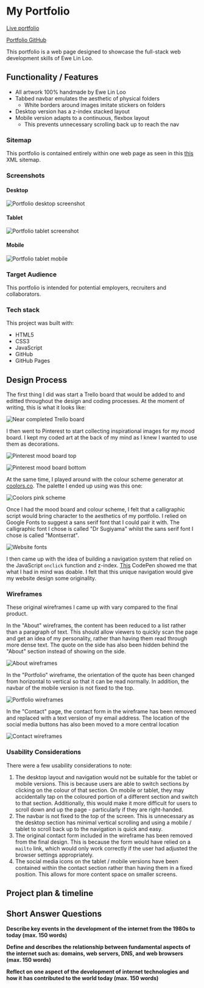 # My Portfolio

[Live portfolio](https://elloo.github.io/)

[Portfolio GitHub](https://github.com/elloo/portfolio)

This portfolio is a web page designed to showcase the full-stack web development skills of Ewe Lin Loo.

## Functionality / Features

- All artwork 100% handmade by Ewe Lin Loo
- Tabbed navbar emulates the aesthetic of physical folders
  - White borders around images imitate stickers on folders
- Desktop version has a z-index stacked layout
- Mobile version adapts to a continuous, flexbox layout
  - This prevents unnecessary scrolling back up to reach the nav

### Sitemap

This portfolio is contained entirely within one web page as seen in this [this](/docs/sitemap.xml) XML sitemap.

### Screenshots

#### Desktop

![Portfolio desktop screenshot](docs/desktop.png)

#### Tablet

![Portfolio tablet screenshot](docs/tablet.png)

#### Mobile

![Portfolio tablet mobile](docs/mobile.png)

### Target Audience

This portfolio is intended for potential employers, recruiters and collaborators.

### Tech stack

This project was built with:

- HTML5
- CSS3
- JavaScript
- GitHub
- GitHub Pages

## Design Process

The first thing I did was start a Trello board that would be added to and editted throughout the design and coding processes. At the moment of writing, this is what it looks like:

![Near completed Trello board](docs/trello.png)

I then went to Pinterest to start collecting inspirational images for my mood board. I kept my coded art at the back of my mind as I knew I wanted to use them as decorations.

![Pinterest mood board top](docs/pinterest1.png)

![Pinterest mood board bottom](docs/pinterest.png)

 At the same time, I played around with the colour scheme generator at [coolors.co](coolors.co). The palette I ended up using was this one:

![Coolors pink scheme](docs/colours.png)

Once I had the mood board and colour scheme, I felt that a calligraphic script would bring character to the aesthetics of my portfolio. I relied on Google Fonts to suggest a sans serif font that I could pair it with. The calligraphic font I chose is called "Dr Sugiyama" whilst the sans serif font I chose is called "Montserrat".

![Website fonts](docs/fonts.png)

I then came up with the idea of building a navigation system that relied on the JavaScript `onclick` function and z-index. [This](https://codepen.io/nyrnzn/pen/jVyZbE) CodePen showed me that what I had in mind was doable. I felt that this unique navigation would give my website design some originality.

### Wireframes

These original wireframes I came up with vary compared to the final product. 

In the "About" wireframes, the content has been reduced to a list rather than a paragraph of text. This should allow viewers to quickly scan the page and get an idea of my personality, rather than having them read through more dense text. The quote on the side has also been hidden behind the "About" section instead of showing on the side.

![About wireframes](docs/Main.png)

In the "Portfolio" wireframe, the orientation of the quote has been changed from horizontal to vertical so that it can be read normally. In addition, the navbar of the mobile version is not fixed to the top. 

![Portfolio wireframes](docs/Portfolio.png)

In the "Contact" page, the contact form in the wireframe has been removed and replaced with a text version of my email address. The location of the social media buttons has also been moved to a more central location

![Contact wireframes](docs/Contact.png)

### Usability Considerations

There were a few usability considerations to note:

1. The desktop layout and navigation would not be suitable for the tablet or mobile versions. This is because users are able to switch sections by clicking on the colour of that section. On mobile or tablet, they may accidentally tap on the coloured portion of a different section and switch  to that section. Additionally, this would make it more difficult for users to scroll down and up the page - particularly if they are right-handed.
2. The navbar is not fixed to the top of the screen. This is unnecessary as the desktop section has minimal vertical scrolling and using a mobile / tablet to scroll back up to the navigation is quick and easy.
3. The original contact form included in the wireframe has been removed from the final design. This is because the form would have relied on a `mailto` link, which would only work correctly if the user had adjusted the browser settings appropriately.
4. The social media icons on the tablet / mobile versions have been contained within the contact section rather than having them in a fixed position. This allows for more content space on smaller screens.

## Project plan & timeline

## Short Answer Questions



**Describe key events in the development of the internet from the 1980s to today (max. 150 words)**

**Define and describes the relationship between fundamental aspects of the internet such as: domains, web servers, DNS, and web browsers (max. 150 words)**

**Reflect on one aspect of the development of internet technologies and how it has contributed to the world today (max. 150 words)**